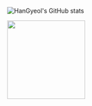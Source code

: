 ![HanGyeol's GitHub stats](https://github-readme-stats.vercel.app/api?username=snake7667&show_icons=true&theme=cobalt)

<a href="https://github.com/snake7667"><img align="center" style="height:180px" src="https://github-readme-stats.vercel.app/api/top-langs/?username=snake7667&layout=compact&theme=nord&hide_border=true" /></a> 

<!--
**snake7667/snake7667** is a ✨ _special_ ✨ repository because its `README.md` (this file) appears on your GitHub profile.

Here are some ideas to get you started:

- 🔭 I’m currently working on ...
- 🌱 I’m currently learning ...
- 👯 I’m looking to collaborate on ...
- 🤔 I’m looking for help with ...
- 💬 Ask me about ...
- 📫 How to reach me: ...
- 😄 Pronouns: ...
- ⚡ Fun fact: ...
-->
